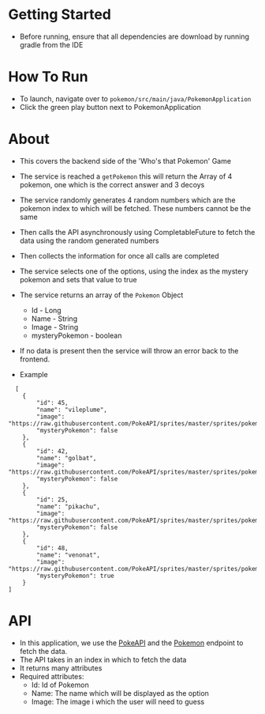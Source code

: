 # Getting Started
- Before running, ensure that all dependencies are download by running gradle from the IDE


# How To Run
- To launch, navigate over to `pokemon/src/main/java/PokemonApplication`
- Click the green play button next to PokemonApplication

# About
- This covers the backend side of the 'Who's that Pokemon' Game
- The service is reached a `getPokemon` this will return the Array of 4 pokemon, one which is the correct answer and 3 decoys
- The service randomly generates 4 random numbers which are the pokemon index to which will be fetched. These numbers cannot be the same
- Then calls the API asynchronously using CompletableFuture to fetch the data using the random generated numbers
- Then collects the information for once all calls are completed
- The service selects one of the options, using the index as the mystery pokemon and sets that value to true
- The service returns an array of the `Pokemon` Object
  - Id - Long 
  - Name - String
  - Image - String
  - mysteryPokemon - boolean
- If no data is present then the service will throw an error back to the frontend.

- Example
```
  [
    {
        "id": 45,
        "name": "vileplume",
        "image": "https://raw.githubusercontent.com/PokeAPI/sprites/master/sprites/pokemon/45.png",
        "mysteryPokemon": false
    },
    {
        "id": 42,
        "name": "golbat",
        "image": "https://raw.githubusercontent.com/PokeAPI/sprites/master/sprites/pokemon/42.png",
        "mysteryPokemon": false
    },
    {
        "id": 25,
        "name": "pikachu",
        "image": "https://raw.githubusercontent.com/PokeAPI/sprites/master/sprites/pokemon/25.png",
        "mysteryPokemon": false
    },
    {
        "id": 48,
        "name": "venonat",
        "image": "https://raw.githubusercontent.com/PokeAPI/sprites/master/sprites/pokemon/48.png",
        "mysteryPokemon": true
    }
]
```

# API
- In this application, we use the [PokeAPI](https://pokeapi.co) and the [Pokemon](https://pokeapi.co/docs/v2#pokemon) endpoint to fetch the data.
- The API takes in an index in which to fetch the data
- It returns many attributes
- Required attributes:
  - Id: Id of Pokemon
  - Name: The name which will be displayed as the option
  - Image: The image i which the user will need to guess
